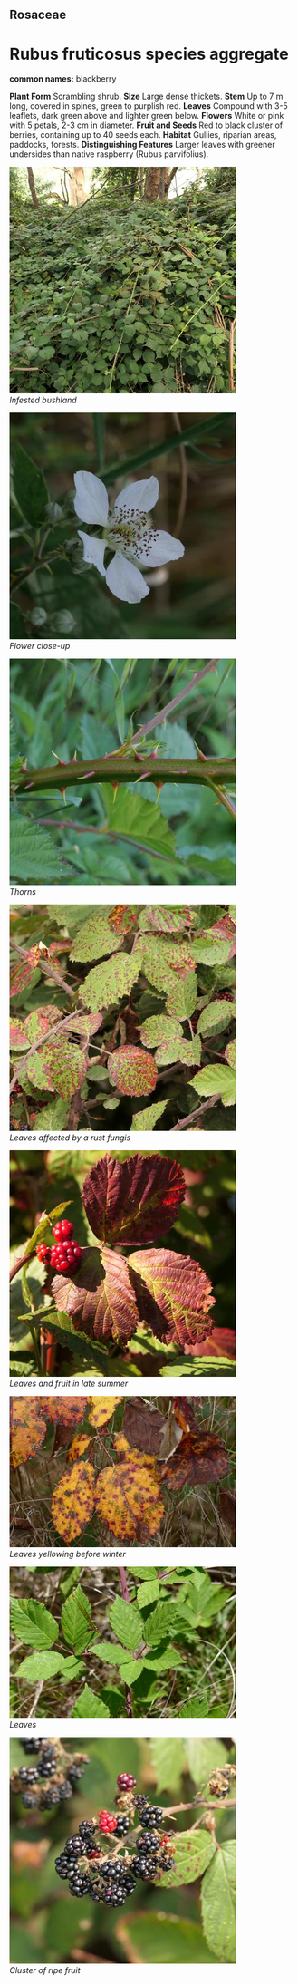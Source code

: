 ## Rosaceae
# Rubus fruticosus species aggregate
**common names:** blackberry

**Plant Form** Scrambling shrub. **Size** Large dense thickets. **Stem** Up to 7 m long, covered in spines, green to purplish red. **Leaves** Compound with 3-5 leaflets, dark green above and lighter green
below. **Flowers** White or pink with 5 petals, 2-3 cm in diameter. **Fruit and Seeds** Red to black cluster of berries, containing up to 40 seeds each. **Habitat** Gullies, riparian areas, paddocks, forests. **Distinguishing Features** Larger leaves with greener undersides than native raspberry (Rubus
parvifolius).


![Infested bushland](81210_P1044495.jpg)  
 *Infested bushland* 

![Flower close-up](72012_P1053945.jpg)  
 *Flower close-up* 

![Thorns](63432_P1031155.jpg)  
 *Thorns* 

![Leaves affected by a rust fungis](82931_P1077870.jpg)  
 *Leaves affected by a rust fungis* 

![Leaves and fruit in late summer](79239_P1044009.jpg)  
 *Leaves and fruit in late summer* 

![Leaves yellowing before winter](95898_P7120816.jpg)  
 *Leaves yellowing before winter* 

![Leaves](8984_P6890204.jpg)  
 *Leaves* 

![Cluster of ripe fruit](81219_P1044594.jpg)  
 *Cluster of ripe fruit* 


